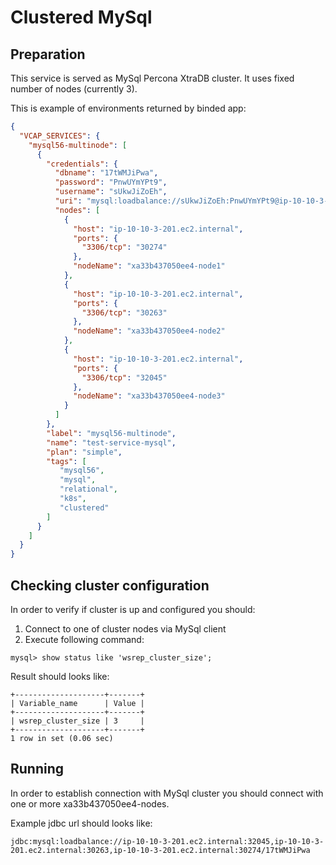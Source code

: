 # Clustered MySql

## Preparation

This service is served as MySql Percona XtraDB cluster. It uses fixed number of nodes (currently 3).

This is example of environments returned by binded app:
```json
{
  "VCAP_SERVICES": {
    "mysql56-multinode": [
      {
        "credentials": {
          "dbname": "17tWMJiPwa",
          "password": "PnwUYmYPt9",
          "username": "sUkwJiZoEh",
          "uri": "mysql:loadbalance://sUkwJiZoEh:PnwUYmYPt9@ip-10-10-3-201.ec2.internal:30274,ip-10-10-3-201.ec2.internal:30263,ip-10-10-3-201.ec2.internal:32045/17tWMJiPwa",
          "nodes": [
            {
              "host": "ip-10-10-3-201.ec2.internal",
              "ports": {
                "3306/tcp": "30274"
              },
              "nodeName": "xa33b437050ee4-node1"
            },
            {
              "host": "ip-10-10-3-201.ec2.internal",
              "ports": {
                "3306/tcp": "30263"
              },
              "nodeName": "xa33b437050ee4-node2"
            },
            {
              "host": "ip-10-10-3-201.ec2.internal",
              "ports": {
                "3306/tcp": "32045"
              },
              "nodeName": "xa33b437050ee4-node3"
            }
          ]
        },
        "label": "mysql56-multinode",
        "name": "test-service-mysql",
        "plan": "simple",
        "tags": [
           "mysql56",
           "mysql",
           "relational",
           "k8s",
           "clustered"
        ]
      }
    ]
  }
}
```
## Checking cluster configuration

In order to verify if cluster is up and configured you should:

1. Connect to one of cluster nodes via MySql client
2. Execute following command:
```
mysql> show status like 'wsrep_cluster_size';
```

Result should looks like:

```
+--------------------+-------+
| Variable_name      | Value |
+--------------------+-------+
| wsrep_cluster_size | 3     |
+--------------------+-------+
1 row in set (0.06 sec)
```

## Running

In order to establish connection with MySql cluster you should connect with one or more xa33b437050ee4-nodes.

Example jdbc url should looks like:

```
jdbc:mysql:loadbalance://ip-10-10-3-201.ec2.internal:32045,ip-10-10-3-201.ec2.internal:30263,ip-10-10-3-201.ec2.internal:30274/17tWMJiPwa
```
